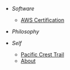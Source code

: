 
- <i class="sidebar-heading">Software</i>
  <!-- - <a href="/spatial_weighted_overlay"><span>Spatial Weighted Overlay</span></a>
  - <a href="/vue_notes"><span>Vue Notes</span></a> -->
  <!-- - <a href="/image_binarization"><span>Image Binarization</span></a> -->
  <!-- - <a href="/react_lifecycle"><span>React Lifecycle</span></a> -->
  <!-- - <a href="/vue_cli"><span>vue-cli</span></a> -->
  - <a href="/aws_exam"><span>AWS Certification</span></a>
  <!-- - <a href="/data_structures"><span>Data Structures Index -->
  <!-- - <a href="/dds"><span>DDS -->
  <!-- - <a href="/electron"><span>Electron -->
  <!-- - <a href="/sql"><span>SQL</span></a> -->
  <!-- - <a href="/sql"><span>SQL</span></a> -->
  
- <i class="sidebar-heading">Philosophy</i></a>
  <!-- - <a href="/deconstruction"><span>Deconstruction</span></a> -->

- <i class="sidebar-heading">Self</i>
  - <a href="/pacific_crest_trail"><span>Pacific Crest Trail</span></a>
  <!-- - <a href="/portfolio"><span>Portfolio</span></a> -->
  - <a href="/about"><span>About</span></a>

<!-- <input  id='theme-toggle-button' class="" type='image' src='./static/assets/theme/moon.svg'/> -->


  <!-- - <a href="/330_marathon"><span>3:30 Marathon</span></a> -->

  <!-- - <a href="/deconstruction"><span>Cultural Regression to Mean</span></a> --> 
  <!-- - <a href="/mary_anning"><span>Mary Anning</span></a> -->
  <!-- - <a href="/carl_ferris_miller"><span>Carl Ferris Miller</span></a> -->
  <!-- - <a href="/the_bathroom"><span>The Bathroom</span></a> -->
  <!-- - <a href="/depression"><span>Depression</span></a> -->